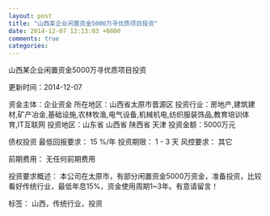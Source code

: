 ```yaml
---
layout: post
title: "山西某企业闲置资金5000万寻优质项目投资"
date: 2014-12-07 12:13:03 +0800
comments: true
categories: 
---
```

山西某企业闲置资金5000万寻优质项目投资



更新时间：2014-12-07

资金主体：企业资金
所在地区：山西省太原市晋源区
投资行业：房地产,建筑建材,矿产冶金,基础设施,农林牧渔,电气设备,机械机电,纺织服装饰品,教育培训体育,IT互联网
投资地区：山东省 山西省 陕西省 天津
投资金额：5000万元

债权投资
最低回报要求：
                            15 %/年
                                                                                投资期限：
                            1 - 3 天
                                                                                                                                        风控要求：
                            其它

前期费用：
无任何前期费用

投资要求概述：
本公司在太原市，有部分闲置资金5000万资金，准备投资，比较看好传统行业，最低年息15%，资金使用周期1~3年。有意请留言！

标签：
山西，传统行业，投资


